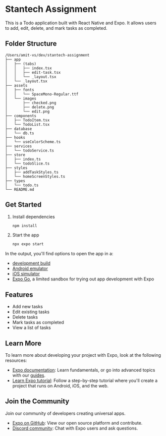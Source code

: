 # Stantech Assignment

This is a Todo application built with React Native and Expo. It allows users to add, edit, delete, and mark tasks as completed.

## Folder Structure

```
/Users/amit-vs/dev/stantech-assignment
├── app
│   ├── (tabs)
│   │   ├── index.tsx
│   │   ├── edit-task.tsx
│   │   └── _layout.tsx
│   └── _layout.tsx
├── assets
│   ├── fonts
│   │   └── SpaceMono-Regular.ttf
│   └── images
│       ├── checked.png
│       ├── delete.png
│       └── edit.png
├── components
│   ├── TodoItem.tsx
│   └── TodoList.tsx
├── database
│   └── db.ts
├── hooks
│   └── useColorScheme.ts
├── services
│   └── todoService.ts
├── store
│   ├── index.ts
│   └── todoSlice.ts
├── styles
│   ├── addTaskStyles.ts
│   └── homeScreenStyles.ts
├── types
│   └── todo.ts
└── README.md
```

## Get Started

1. Install dependencies

   ```bash
   npm install
   ```

2. Start the app

   ```bash
   npx expo start
   ```

In the output, you'll find options to open the app in a:

- [development build](https://docs.expo.dev/develop/development-builds/introduction/)
- [Android emulator](https://docs.expo.dev/workflow/android-studio-emulator/)
- [iOS simulator](https://docs.expo.dev/workflow/ios-simulator/)
- [Expo Go](https://expo.dev/go), a limited sandbox for trying out app development with Expo

## Features

- Add new tasks
- Edit existing tasks
- Delete tasks
- Mark tasks as completed
- View a list of tasks

## Learn More

To learn more about developing your project with Expo, look at the following resources:

- [Expo documentation](https://docs.expo.dev/): Learn fundamentals, or go into advanced topics with our [guides](https://docs.expo.dev/guides).
- [Learn Expo tutorial](https://docs.expo.dev/tutorial/introduction/): Follow a step-by-step tutorial where you'll create a project that runs on Android, iOS, and the web.

## Join the Community

Join our community of developers creating universal apps.

- [Expo on GitHub](https://github.com/expo/expo): View our open source platform and contribute.
- [Discord community](https://chat.expo.dev): Chat with Expo users and ask questions.
